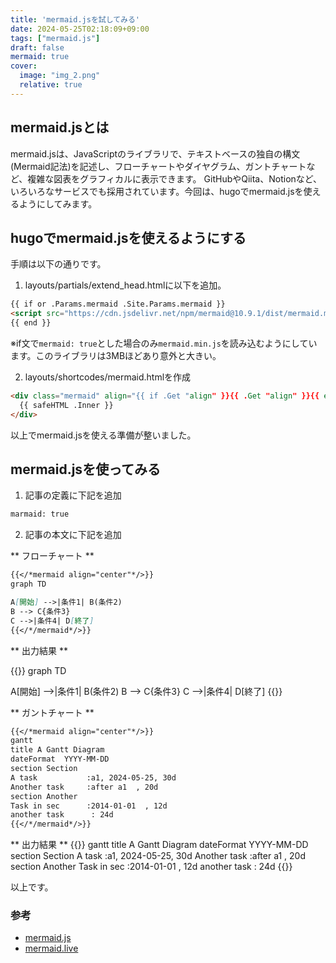 ```yaml
---
title: 'mermaid.jsを試してみる'
date: 2024-05-25T02:18:09+09:00
tags: ["mermaid.js"]
draft: false
mermaid: true
cover:
  image: "img_2.png"
  relative: true
---
```


## mermaid.jsとは

mermaid.jsは、JavaScriptのライブラリで、テキストベースの独自の構文(Mermaid記法)を記述し、フローチャートやダイヤグラム、ガントチャートなど、複雑な図表をグラフィカルに表示できます。
GitHubやQiita、Notionなど、いろいろなサービスでも採用されています。今回は、hugoでmermaid.jsを使えるようにしてみます。

## hugoでmermaid.jsを使えるようにする

手順は以下の通りです。

1. layouts/partials/extend_head.htmlに以下を追加。

```html
{{ if or .Params.mermaid .Site.Params.mermaid }}
<script src="https://cdn.jsdelivr.net/npm/mermaid@10.9.1/dist/mermaid.min.js"></script>
{{ end }}
```
※if文で`mermaid: true`とした場合のみ`mermaid.min.js`を読み込むようにしています。このライブラリは3MBほどあり意外と大きい。

2. layouts/shortcodes/mermaid.htmlを作成

```html
<div class="mermaid" align="{{ if .Get "align" }}{{ .Get "align" }}{{ else }}center{{ end }}">
  {{ safeHTML .Inner }}
</div>
```

以上でmermaid.jsを使える準備が整いました。

## mermaid.jsを使ってみる

1. 記事の定義に下記を追加

```dtd
marmaid: true
```

2. 記事の本文に下記を追加

** フローチャート **

```markdown
{{</*mermaid align="center"*/>}}
graph TD

A[開始] -->|条件1| B(条件2)
B --> C{条件3}
C -->|条件4| D[終了]
{{</*/mermaid*/>}}
```

** 出力結果 **

{{<mermaid align="center">}}
graph TD

A[開始] -->|条件1| B(条件2)
B --> C{条件3}
C -->|条件4| D[終了]
{{</mermaid>}}

** ガントチャート **

```markdown
{{</*mermaid align="center"*/>}}
gantt
title A Gantt Diagram
dateFormat  YYYY-MM-DD
section Section
A task           :a1, 2024-05-25, 30d
Another task     :after a1  , 20d
section Another
Task in sec      :2014-01-01  , 12d
another task      : 24d
{{</*/mermaid*/>}}
```

** 出力結果 **
{{<mermaid align="center">}}
gantt
    title A Gantt Diagram
    dateFormat  YYYY-MM-DD
    section Section
    A task           :a1, 2024-05-25, 30d
    Another task     :after a1  , 20d
    section Another
    Task in sec      :2014-01-01  , 12d
    another task      : 24d
{{</mermaid>}}

以上です。

### 参考
- [mermaid.js](https://mermaid.js.org/#/)
- [mermaid.live](https://mermaid.live/)
